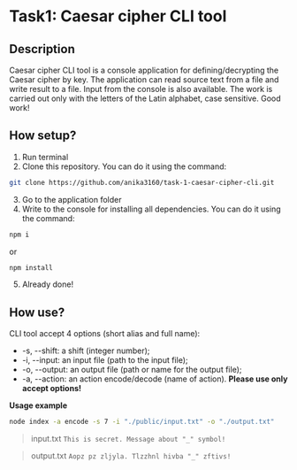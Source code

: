 # Task1: Caesar cipher CLI tool

## Description
Caesar cipher CLI tool is a console application for defining/decrypting the Caesar cipher by key. The application can read source text from a file and write result to a file. Input from the console is also available. The work is carried out only with the letters of the Latin alphabet, case sensitive. Good work!

## How setup?
1. Run terminal
2. Clone this repository. You can do it using the command:
```bash
git clone https://github.com/anika3160/task-1-caesar-cipher-cli.git
```
3. Go to the application folder
4. Write to the console for installing all dependencies. You can do it using the command:
```bash
npm i
```
or
```bash
npm install
```
5. Already done! 

## How use?
CLI tool accept 4 options (short alias and full name):
-   -s, --shift: a shift (integer number);
-   -i, --input: an input file (path to the input file);
-   -o, --output: an output file (path or name for the output file);
-   -a, --action: an action encode/decode (name of action).
**Please use only accept options!**

**Usage example**

```bash
node index -a encode -s 7 -i "./public/input.txt" -o "./output.txt"
```

> input.txt
> `This is secret. Message about "_" symbol!`

> output.txt
> `Aopz pz zljyla. Tlzzhnl hivba "_" zftivs!`
